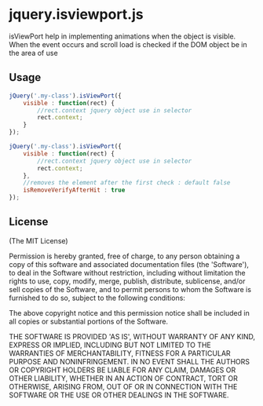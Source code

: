 # jquery.isviewport.js

isViewPort help in implementing animations when the object is visible. When the event occurs and scroll load is checked if the DOM object be in the area of use

## Usage

```javascript
jQuery('.my-class').isViewPort({
	visible : function(rect) {
		//rect.context jquery object use in selector
		rect.context;
	}
});

jQuery('.my-class').isViewPort({
	visible : function(rect) {
		//rect.context jquery object use in selector
		rect.context;
	},
	//removes the element after the first check : default false
	isRemoveVerifyAfterHit : true
});
```
## License

(The MIT License)

Permission is hereby granted, free of charge, to any person obtaining
a copy of this software and associated documentation files (the
'Software'), to deal in the Software without restriction, including
without limitation the rights to use, copy, modify, merge, publish,
distribute, sublicense, and/or sell copies of the Software, and to
permit persons to whom the Software is furnished to do so, subject to
the following conditions:

The above copyright notice and this permission notice shall be
included in all copies or substantial portions of the Software.

THE SOFTWARE IS PROVIDED 'AS IS', WITHOUT WARRANTY OF ANY KIND,
EXPRESS OR IMPLIED, INCLUDING BUT NOT LIMITED TO THE WARRANTIES OF
MERCHANTABILITY, FITNESS FOR A PARTICULAR PURPOSE AND NONINFRINGEMENT.
IN NO EVENT SHALL THE AUTHORS OR COPYRIGHT HOLDERS BE LIABLE FOR ANY
CLAIM, DAMAGES OR OTHER LIABILITY, WHETHER IN AN ACTION OF CONTRACT,
TORT OR OTHERWISE, ARISING FROM, OUT OF OR IN CONNECTION WITH THE
SOFTWARE OR THE USE OR OTHER DEALINGS IN THE SOFTWARE.
